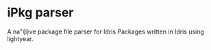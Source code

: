 # iPkg parser

A na\"{i}ve package file parser for Idris Packages written in Idris using lightyear.


